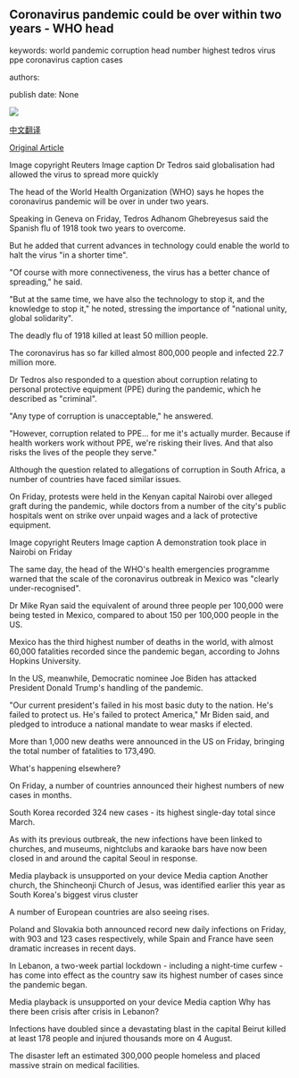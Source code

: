 ## Coronavirus pandemic could be over within two years - WHO head

keywords: world pandemic corruption head number highest tedros virus ppe coronavirus caption cases

authors: 

publish date: None

![](https://ichef.bbci.co.uk/news/1024/branded_news/89EA/production/_114060353_tv062714120.jpg)

[中文翻译](Coronavirus%20pandemic%20could%20be%20over%20within%20two%20years%20-%20WHO%20head_zh.md)

[Original Article](https://www.bbc.com/news/world-53870798)

Image copyright Reuters Image caption Dr Tedros said globalisation had allowed the virus to spread more quickly

The head of the World Health Organization (WHO) says he hopes the coronavirus pandemic will be over in under two years.

Speaking in Geneva on Friday, Tedros Adhanom Ghebreyesus said the Spanish flu of 1918 took two years to overcome.

But he added that current advances in technology could enable the world to halt the virus "in a shorter time".

"Of course with more connectiveness, the virus has a better chance of spreading," he said.

"But at the same time, we have also the technology to stop it, and the knowledge to stop it," he noted, stressing the importance of "national unity, global solidarity".

The deadly flu of 1918 killed at least 50 million people.

The coronavirus has so far killed almost 800,000 people and infected 22.7 million more.

Dr Tedros also responded to a question about corruption relating to personal protective equipment (PPE) during the pandemic, which he described as "criminal".

"Any type of corruption is unacceptable," he answered.

"However, corruption related to PPE... for me it's actually murder. Because if health workers work without PPE, we're risking their lives. And that also risks the lives of the people they serve."

Although the question related to allegations of corruption in South Africa, a number of countries have faced similar issues.

On Friday, protests were held in the Kenyan capital Nairobi over alleged graft during the pandemic, while doctors from a number of the city's public hospitals went on strike over unpaid wages and a lack of protective equipment.

Image copyright Reuters Image caption A demonstration took place in Nairobi on Friday

The same day, the head of the WHO's health emergencies programme warned that the scale of the coronavirus outbreak in Mexico was "clearly under-recognised".

Dr Mike Ryan said the equivalent of around three people per 100,000 were being tested in Mexico, compared to about 150 per 100,000 people in the US.

Mexico has the third highest number of deaths in the world, with almost 60,000 fatalities recorded since the pandemic began, according to Johns Hopkins University.

In the US, meanwhile, Democratic nominee Joe Biden has attacked President Donald Trump's handling of the pandemic.

"Our current president's failed in his most basic duty to the nation. He's failed to protect us. He's failed to protect America," Mr Biden said, and pledged to introduce a national mandate to wear masks if elected.

More than 1,000 new deaths were announced in the US on Friday, bringing the total number of fatalities to 173,490.

What's happening elsewhere?

On Friday, a number of countries announced their highest numbers of new cases in months.

South Korea recorded 324 new cases - its highest single-day total since March.

As with its previous outbreak, the new infections have been linked to churches, and museums, nightclubs and karaoke bars have now been closed in and around the capital Seoul in response.

Media playback is unsupported on your device Media caption Another church, the Shincheonji Church of Jesus, was identified earlier this year as South Korea's biggest virus cluster

A number of European countries are also seeing rises.

Poland and Slovakia both announced record new daily infections on Friday, with 903 and 123 cases respectively, while Spain and France have seen dramatic increases in recent days.

In Lebanon, a two-week partial lockdown - including a night-time curfew - has come into effect as the country saw its highest number of cases since the pandemic began.

Media playback is unsupported on your device Media caption Why has there been crisis after crisis in Lebanon?

Infections have doubled since a devastating blast in the capital Beirut killed at least 178 people and injured thousands more on 4 August.

The disaster left an estimated 300,000 people homeless and placed massive strain on medical facilities.